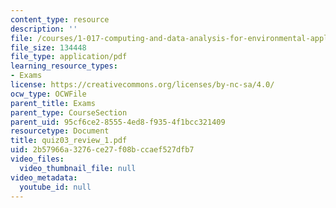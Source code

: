 ```yaml
---
content_type: resource
description: ''
file: /courses/1-017-computing-and-data-analysis-for-environmental-applications-fall-2003/2b57966a3276ce27f08bccaef527dfb7_quiz03_review_1.pdf
file_size: 134448
file_type: application/pdf
learning_resource_types:
- Exams
license: https://creativecommons.org/licenses/by-nc-sa/4.0/
ocw_type: OCWFile
parent_title: Exams
parent_type: CourseSection
parent_uid: 95cf6ce2-8555-4ed8-f935-4f1bcc321409
resourcetype: Document
title: quiz03_review_1.pdf
uid: 2b57966a-3276-ce27-f08b-ccaef527dfb7
video_files:
  video_thumbnail_file: null
video_metadata:
  youtube_id: null
---
```

